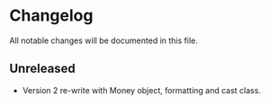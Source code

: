 # Changelog

All notable changes will be documented in this file.

## Unreleased
- Version 2 re-write with Money object, formatting and cast class.

